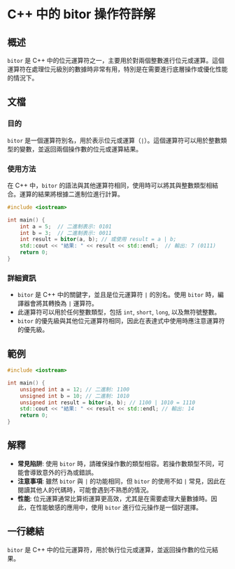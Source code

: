 <!--
Meta Description: # C++ 中的 bitor 操作符詳解 ## 概述 `bitor` 是 C++ 中的位元運算符之一，主要用於對兩個整數進行位元或運算。這個運算符在處理位元級別的數據時非常有用，特別是在需要進行底層操作或優化性能的情況下。 ## 文檔 ### 目的 `bitor` 是一個運算符別名，用於表示位元或運...
Meta Keywords: bitor, int, result, std, unsigned
-->

# C++ 中的 bitor 操作符詳解

## 概述
`bitor` 是 C++ 中的位元運算符之一，主要用於對兩個整數進行位元或運算。這個運算符在處理位元級別的數據時非常有用，特別是在需要進行底層操作或優化性能的情況下。

## 文檔
### 目的
`bitor` 是一個運算符別名，用於表示位元或運算（`|`）。這個運算符可以用於整數類型的變數，並返回兩個操作數的位元或運算結果。

### 使用方法
在 C++ 中，`bitor` 的語法與其他運算符相同，使用時可以將其與整數類型相結合。運算的結果將根據二進制位進行計算。

```cpp
#include <iostream>

int main() {
    int a = 5;  // 二進制表示: 0101
    int b = 3;  // 二進制表示: 0011
    int result = bitor(a, b); // 或使用 result = a | b;
    std::cout << "結果: " << result << std::endl;  // 輸出: 7 (0111)
    return 0;
}
```

### 詳細資訊
- `bitor` 是 C++ 中的關鍵字，並且是位元運算符 `|` 的別名。使用 `bitor` 時，編譯器會將其轉換為 `|` 運算符。
- 此運算符可以用於任何整數類型，包括 `int`, `short`, `long`, 以及無符號整數。
- `bitor` 的優先級與其他位元運算符相同，因此在表達式中使用時應注意運算符的優先級。

## 範例
```cpp
#include <iostream>

int main() {
    unsigned int a = 12; // 二進制: 1100
    unsigned int b = 10; // 二進制: 1010
    unsigned int result = bitor(a, b); // 1100 | 1010 = 1110
    std::cout << "結果: " << result << std::endl; // 輸出: 14
    return 0;
}
```

## 解釋
- **常見陷阱**: 使用 `bitor` 時，請確保操作數的類型相容。若操作數類型不同，可能會導致意外的行為或錯誤。
- **注意事項**: 雖然 `bitor` 與 `|` 的功能相同，但 `bitor` 的使用不如 `|` 常見，因此在閱讀其他人的代碼時，可能會遇到不熟悉的情況。
- **性能**: 位元運算通常比算術運算更高效，尤其是在需要處理大量數據時。因此，在性能敏感的應用中，使用 `bitor` 進行位元操作是一個好選擇。

## 一行總結
`bitor` 是 C++ 中的位元運算符，用於執行位元或運算，並返回操作數的位元結果。
